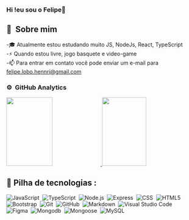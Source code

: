 ### Hi !eu sou o Felipe👋

## 👨 &nbsp;Sobre mim
-🎓 Atualmente estou estudando muito JS, NodeJs, React, TypeScript \
-⚡ Quando estou livre, jogo basquete e video-game \
-📫 Para entrar em contato você pode enviar um e-mail para felipe.lobo.hennri@gmail.com
  
### ⚙️ &nbsp;GitHub Analytics
<a href="https://github.com/FelipeLobo015">
 <img height="180em" width="49%" src="https://github-readme-stats-eight-theta.vercel.app/api?username=FelipeLobo015&show_icons=true&theme=react&include_all_commits=true&count_private=true"/>
  <img height="180em" width="48%" src="https://github-readme-stats-eight-theta.vercel.app/api/top-langs/?username=FelipeLobo015&layout=compact&langs_count=4&theme=react"/>
</a>  
  
## 🔧 Pilha de tecnologias &#58;

![JavaScript](https://img.shields.io/badge/-JavaScript-FEAE32?style=flat&logoColor=fff&logo=javascript)&nbsp;
![TypeScript](https://img.shields.io/badge/-TypeScript-007ACC?style=flat&logo=typescript)&nbsp;
![Node.js](https://img.shields.io/badge/-Node.js-5B9856?style=flat&logoColor=fff&logo=node.js)&nbsp;
![Express](https://img.shields.io/badge/-Express-333333?style=flat&logoColor=fff&logo=expressjs)&nbsp;
![CSS](https://img.shields.io/badge/-CSS-333333?style=flat&logo=CSS3&logoColor=1572B6)&nbsp;
![HTML5](https://img.shields.io/badge/-HTML5-333333?style=flat&logo=HTML5)&nbsp;\
![Bootstrap](https://img.shields.io/badge/-Bootstrap-333333?style=flat&logo=bootstrap&logoColor=563D7C)&nbsp;
![Git](https://img.shields.io/badge/-Git-333333?style=flat&logo=git)&nbsp;
![GitHub](https://img.shields.io/badge/-GitHub-333333?style=flat&logo=github)&nbsp;
![Markdown](https://img.shields.io/badge/-Markdown-333333?style=flat&logoColor=fff&logo=markdown)&nbsp;
![Visual Studio Code](https://img.shields.io/badge/-Visual%20Studio%20Code-333333?style=flat&logo=visual-studio-code&logoColor=007ACC)&nbsp;\
![Figma](https://img.shields.io/badge/-Figma-333333?style=flat&logo=figma)&nbsp;
![Mongodb](https://img.shields.io/badge/-Mongodb-406B48?style=flat&logo=mongodb)&nbsp;
![Mongoose](https://img.shields.io/badge/-Mongoose-406B48?style=flat&logo=Mongoose)&nbsp;
![MySQL](https://img.shields.io/badge/-MySQL-333333?style=flat&logo=MySQL)&nbsp;
